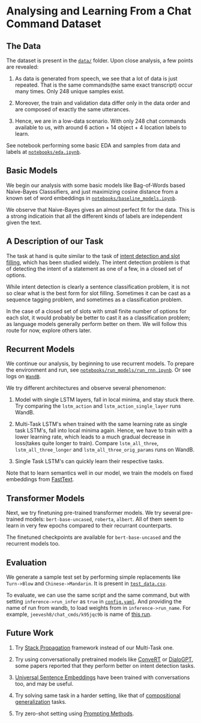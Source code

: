 # Analysing and Learning From a Chat Command Dataset

## The Data

The dataset is present in the [``data/``](https://github.com/Jeevesh8/chat_command_detect/tree/main/data) folder. Upon close analysis, a few points are revealed:

1. As data is generated from speech, we see that a lot of data is just repeated. That is the same commands(the same exact transcript) occur many times. Only 248 unique samples exist.

2. Moreover, the train and validation data differ only in the data order and are composed of exactly the same utterances.

3. Hence, we are in a low-data scenario. With only 248 chat commands available to us, with around 6 action + 14 object + 4 location labels to learn.

See notebook performing some basic EDA and samples from data and labels at [``notebooks/eda.ipynb``](https://github.com/Jeevesh8/chat_command_detect/blob/main/notebooks/eda.ipynb).

## Basic Models

We begin our analysis with some basic models like Bag-of-Words based Naive-Bayes Classsifiers, and just maximizing cosine distance from a known set of word embeddings in [``notebooks/baseline_models.ipynb``](https://github.com/Jeevesh8/chat_command_detect/blob/main/notebooks/baseline_models.ipynb).

We observe that Naive-Bayes gives an almost perfect fit for the data. This is a strong indicatioin that all the different kinds of labels are independent given the text.

## A Description of our Task

The task at hand is quite similar to the task of [intent detection and slot filling](http://nlpprogress.com/english/intent_detection_slot_filling.html), which has been studied widely. The intent detection problem is that of detecting the intent of a statement as one of a few, in a closed set of options.

While intent detection is clearly a sentence classification problem, it is not so clear what is the best form for slot filling. Sometimes
it can be cast as a sequence tagging problem, and sometimes as a classification problem.

In the case of a closed set of slots with small finite number of options for each slot, it would probably be better to cast it as
a classification problem; as language models generally perform better on them. We will follow this route for now, explore others later.

## Recurrent Models

We continue our analysis, by beginning to use recurrent models. To prepare the environment and run, see [``notebooks/run_models/run_rnn.ipynb``](https://github.com/Jeevesh8/chat_command_detect/blob/main/notebooks/run_models/run_rnn.ipynb). Or see logs on [``WandB``](https://wandb.ai/jeevesh8/chat_cmds).

We try different architectures and observe several phenomenon:

1. Model with single LSTM layers, fall in local minima, and stay stuck there. Try comparing the ``lstm_action`` and ``lstm_action_single_layer`` runs WandB.

2. Multi-Task LSTM's when trained with the same learning rate as single task LSTM's, fall into local minima again. Hence, we have to train with a lower learning rate, which leads to a much gradual decrease in loss(takes quite longer to train). Compare ``lstm_all_three``, ``lstm_all_three_longer`` and ``lstm_all_three_orig_params`` runs on WandB.

3. Single Task LSTM's can quickly learn their respective tasks.

Note that to learn semantics well in our model, we train the models on fixed embeddings from [FastText](https://github.com/facebookresearch/fastText).

## Transformer Models

Next, we try finetuning pre-trained transformer models. We try several pre-trained models: ``bert-base-uncased``, ``roberta``, ``albert``. All of them seem to learn in very few epochs compared to their recurrant counterparts.

The finetuned checkpoints are available for ``bert-base-uncased`` and the recurrent models too.

## Evaluation

We generate a sample test set by performing simple replacements like ``Turn->Blow`` and ``Chinese->Mandarin``. It is present in [``test_data.csv``](https://github.com/Jeevesh8/chat_command_detect/blob/main/test_data.csv).

To evaluate, we can use the same script and the same command, but with setting ``inference->run_infer`` as ``true`` in [``config.yaml``](https://github.com/Jeevesh8/chat_command_detect/blob/main/config.yaml). And providing the name of run from wandb, to load weights from in ``inference->run_name``. For example, ``jeevesh8/chat_cmds/k95jqc9b`` is name of [this run](https://wandb.ai/jeevesh8/chat_cmds/runs/k95jqc9b/).

## Future Work

1. Try [Stack Propagation](https://aclanthology.org/D19-1214.pdf) framework instead of our Multi-Task one.

2. Try using conversationally pretrained models like [ConveRT](https://aclanthology.org/2020.findings-emnlp.196.pdf) or [DialoGPT](https://paperswithcode.com/paper/a-bi-model-based-rnn-semantic-frame-parsing), some papers reported that they perform better on intent detection tasks.

3. [Universal Sentence Embeddings](https://www.tensorflow.org/hub/tutorials/semantic_similarity_with_tf_hub_universal_encoder) have been trained with conversations too, and may be useful.

4. Try solving same task in a harder setting, like that of [compositional generalization](https://arxiv.org/abs/1711.00350) tasks.

5. Try zero-shot setting using [Prompting Methods](https://arxiv.org/abs/2107.13586).
